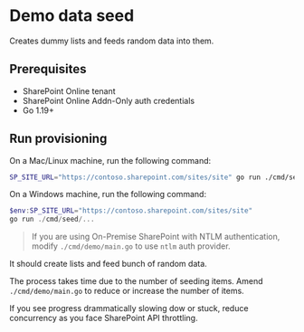 # Demo data seed

Creates dummy lists and feeds random data into them.

## Prerequisites

- SharePoint Online tenant
- SharePoint Online Addn-Only auth credentials
- Go 1.19+

## Run provisioning

On a Mac/Linux machine, run the following command:

```bash
SP_SITE_URL="https://contoso.sharepoint.com/sites/site" go run ./cmd/seed/...
```

On a Windows machine, run the following command:

```powershell
$env:SP_SITE_URL="https://contoso.sharepoint.com/sites/site"
go run ./cmd/seed/...
```

> If you are using On-Premise SharePoint with NTLM authentication, modify `./cmd/demo/main.go` to use `ntlm` auth provider.

It should create lists and feed bunch of random data.

The process takes time due to the number of seeding items. Amend `./cmd/demo/main.go` to reduce or increase the number of items.

If you see progress drammatically slowing dow or stuck, reduce concurrency as you face SharePoint API throttling.
